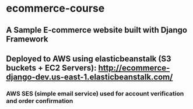 # ecommerce-course

## A Sample E-commerce website built with Django Framework

## Deployed to AWS using elasticbeanstalk (S3 buckets + EC2 Servers): http://ecommerce-django-dev.us-east-1.elasticbeanstalk.com/
### AWS SES (simple email service) used for account verification and order confirmation
